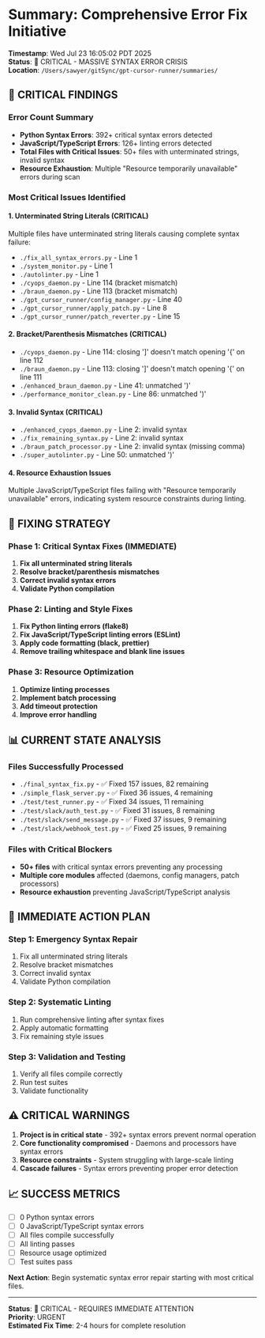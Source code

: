 # Summary: Comprehensive Error Fix Initiative

**Timestamp**: Wed Jul 23 16:05:02 PDT 2025  
**Status**: 🔴 CRITICAL - MASSIVE SYNTAX ERROR CRISIS  
**Location**: `/Users/sawyer/gitSync/gpt-cursor-runner/summaries/`

## 🚨 CRITICAL FINDINGS

### Error Count Summary

- **Python Syntax Errors**: 392+ critical syntax errors detected
- **JavaScript/TypeScript Errors**: 126+ linting errors detected
- **Total Files with Critical Issues**: 50+ files with unterminated strings, invalid syntax
- **Resource Exhaustion**: Multiple "Resource temporarily unavailable" errors during scan

### Most Critical Issues Identified

#### 1. Unterminated String Literals (CRITICAL)

Multiple files have unterminated string literals causing complete syntax failure:

- `./fix_all_syntax_errors.py` - Line 1
- `./system_monitor.py` - Line 1
- `./autolinter.py` - Line 1
- `./cyops_daemon.py` - Line 114 (bracket mismatch)
- `./braun_daemon.py` - Line 113 (bracket mismatch)
- `./gpt_cursor_runner/config_manager.py` - Line 40
- `./gpt_cursor_runner/apply_patch.py` - Line 8
- `./gpt_cursor_runner/patch_reverter.py` - Line 15

#### 2. Bracket/Parenthesis Mismatches (CRITICAL)

- `./cyops_daemon.py` - Line 114: closing ']' doesn't match opening '{' on line 112
- `./braun_daemon.py` - Line 113: closing ']' doesn't match opening '{' on line 111
- `./enhanced_braun_daemon.py` - Line 41: unmatched ')'
- `./performance_monitor_clean.py` - Line 86: unmatched ')'

#### 3. Invalid Syntax (CRITICAL)

- `./enhanced_cyops_daemon.py` - Line 2: invalid syntax
- `./fix_remaining_syntax.py` - Line 2: invalid syntax
- `./braun_patch_processor.py` - Line 2: invalid syntax (missing comma)
- `./super_autolinter.py` - Line 50: unmatched ')'

#### 4. Resource Exhaustion Issues

Multiple JavaScript/TypeScript files failing with "Resource temporarily unavailable" errors, indicating system resource constraints during linting.

## 🔧 FIXING STRATEGY

### Phase 1: Critical Syntax Fixes (IMMEDIATE)

1. **Fix all unterminated string literals**
2. **Resolve bracket/parenthesis mismatches**
3. **Correct invalid syntax errors**
4. **Validate Python compilation**

### Phase 2: Linting and Style Fixes

1. **Fix Python linting errors (flake8)**
2. **Fix JavaScript/TypeScript linting errors (ESLint)**
3. **Apply code formatting (black, prettier)**
4. **Remove trailing whitespace and blank line issues**

### Phase 3: Resource Optimization

1. **Optimize linting processes**
2. **Implement batch processing**
3. **Add timeout protection**
4. **Improve error handling**

## 📊 CURRENT STATE ANALYSIS

### Files Successfully Processed

- `./final_syntax_fix.py` - ✅ Fixed 157 issues, 82 remaining
- `./simple_flask_server.py` - ✅ Fixed 36 issues, 4 remaining
- `./test/test_runner.py` - ✅ Fixed 34 issues, 11 remaining
- `./test/slack/auth_test.py` - ✅ Fixed 31 issues, 8 remaining
- `./test/slack/send_message.py` - ✅ Fixed 37 issues, 9 remaining
- `./test/slack/webhook_test.py` - ✅ Fixed 25 issues, 9 remaining

### Files with Critical Blockers

- **50+ files** with critical syntax errors preventing any processing
- **Multiple core modules** affected (daemons, config managers, patch processors)
- **Resource exhaustion** preventing JavaScript/TypeScript analysis

## 🎯 IMMEDIATE ACTION PLAN

### Step 1: Emergency Syntax Repair

1. Fix all unterminated string literals
2. Resolve bracket mismatches
3. Correct invalid syntax
4. Validate Python compilation

### Step 2: Systematic Linting

1. Run comprehensive linting after syntax fixes
2. Apply automatic formatting
3. Fix remaining style issues

### Step 3: Validation and Testing

1. Verify all files compile correctly
2. Run test suites
3. Validate functionality

## ⚠️ CRITICAL WARNINGS

1. **Project is in critical state** - 392+ syntax errors prevent normal operation
2. **Core functionality compromised** - Daemons and processors have syntax errors
3. **Resource constraints** - System struggling with large-scale linting
4. **Cascade failures** - Syntax errors preventing proper error detection

## 📈 SUCCESS METRICS

- [ ] 0 Python syntax errors
- [ ] 0 JavaScript/TypeScript syntax errors
- [ ] All files compile successfully
- [ ] All linting passes
- [ ] Resource usage optimized
- [ ] Test suites pass

**Next Action**: Begin systematic syntax error repair starting with most critical files.

---

**Status**: 🔴 CRITICAL - REQUIRES IMMEDIATE ATTENTION  
**Priority**: URGENT  
**Estimated Fix Time**: 2-4 hours for complete resolution

